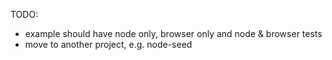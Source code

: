 TODO:
- example should have node only, browser only and node & browser tests
- move to another project, e.g. node-seed
